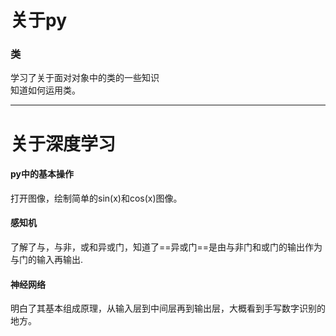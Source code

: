 # 关于py  
### 类
学习了关于面对对象中的类的一些知识  
知道如何运用类。
***
# 关于深度学习  
#### py中的基本操作

打开图像，绘制简单的sin(x)和cos(x)图像。
#### 感知机  
了解了与，与非，或和异或门，知道了==异或门==是由与非门和或门的输出作为与门的输入再输出.
#### 神经网络 
明白了其基本组成原理，从输入层到中间层再到输出层，大概看到手写数字识别的地方。 
